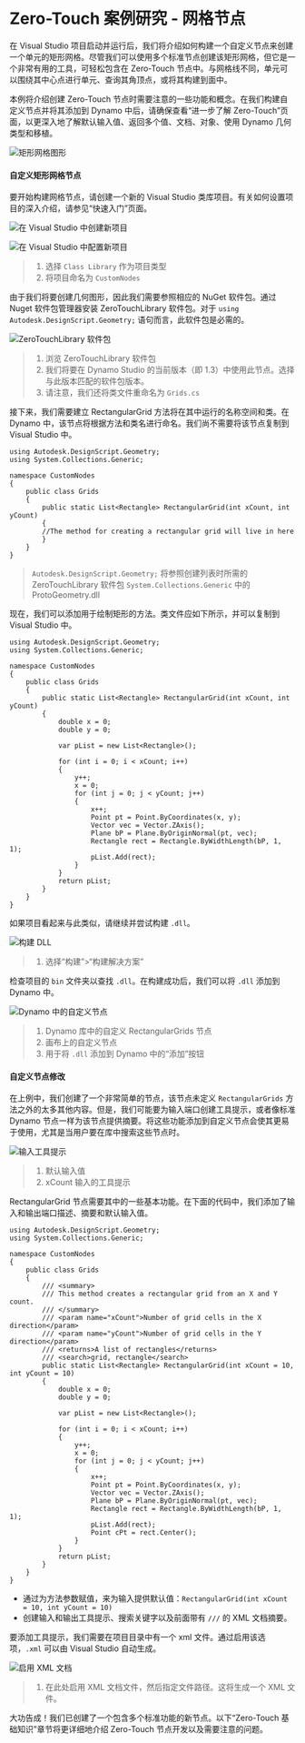 # Zero-Touch 案例研究 - 网格节点

在 Visual Studio 项目启动并运行后，我们将介绍如何构建一个自定义节点来创建一个单元的矩形网格。尽管我们可以使用多个标准节点创建该矩形网格，但它是一个非常有用的工具，可轻松包含在 Zero-Touch 节点中。与网格线不同，单元可以围绕其中心点进行单元、查询其角顶点，或将其构建到面中。

本例将介绍创建 Zero-Touch 节点时需要注意的一些功能和概念。在我们构建自定义节点并将其添加到 Dynamo 中后，请确保查看“进一步了解 Zero-Touch”页面，以更深入地了解默认输入值、返回多个值、文档、对象、使用 Dynamo 几何类型和移植。

![矩形网格图形](images/cover-image.jpg)

#### 自定义矩形网格节点 <a href="#custom-rectangular-grid-node" id="custom-rectangular-grid-node"></a>

要开始构建网格节点，请创建一个新的 Visual Studio 类库项目。有关如何设置项目的深入介绍，请参见“快速入门”页面。

![在 Visual Studio 中创建新项目](images/vs-new-project-1.jpg)

![在 Visual Studio 中配置新项目](images/vs-new-project-2.jpg)

> 1. 选择 `Class Library` 作为项目类型
> 2. 将项目命名为 `CustomNodes`

由于我们将要创建几何图形，因此我们需要参照相应的 NuGet 软件包。通过 Nuget 软件包管理器安装 ZeroTouchLibrary 软件包。对于 `using Autodesk.DesignScript.Geometry;` 语句而言，此软件包是必需的。

![ZeroTouchLibrary 软件包](images/vs-nugetpackage.jpg)

> 1. 浏览 ZeroTouchLibrary 软件包
> 2. 我们将要在 Dynamo Studio 的当前版本（即 1.3）中使用此节点。选择与此版本匹配的软件包版本。
> 3. 请注意，我们还将类文件重命名为 `Grids.cs`

接下来，我们需要建立 RectangularGrid 方法将在其中运行的名称空间和类。在 Dynamo 中，该节点将根据方法和类名进行命名。我们尚不需要将该节点复制到 Visual Studio 中。

```
using Autodesk.DesignScript.Geometry;
using System.Collections.Generic;

namespace CustomNodes
{
    public class Grids
    {
        public static List<Rectangle> RectangularGrid(int xCount, int yCount)
        {
        //The method for creating a rectangular grid will live in here
        }
    }
}
```

> `Autodesk.DesignScript.Geometry;` 将参照创建列表时所需的 ZeroTouchLibrary 软件包 `System.Collections.Generic` 中的 ProtoGeometry.dll

现在，我们可以添加用于绘制矩形的方法。类文件应如下所示，并可以复制到 Visual Studio 中。

```
using Autodesk.DesignScript.Geometry;
using System.Collections.Generic;

namespace CustomNodes
{
    public class Grids
    {
        public static List<Rectangle> RectangularGrid(int xCount, int yCount)
        {
            double x = 0;
            double y = 0;

            var pList = new List<Rectangle>();

            for (int i = 0; i < xCount; i++)
            {
                y++;
                x = 0;
                for (int j = 0; j < yCount; j++)
                {
                    x++;
                    Point pt = Point.ByCoordinates(x, y);
                    Vector vec = Vector.ZAxis();
                    Plane bP = Plane.ByOriginNormal(pt, vec);
                    Rectangle rect = Rectangle.ByWidthLength(bP, 1, 1);
                    pList.Add(rect);
                }
            }
            return pList;
        }
    }
}
```

如果项目看起来与此类似，请继续并尝试构建 `.dll`。

![构建 DLL](images/vs-grids.jpg)

> 1. 选择“构建”>“构建解决方案”

检查项目的 `bin` 文件夹以查找 `.dll`。在构建成功后，我们可以将 `.dll` 添加到 Dynamo 中。

![Dynamo 中的自定义节点](images/RectangularGrid-Dynamo.jpg)

> 1. Dynamo 库中的自定义 RectangularGrids 节点
> 2. 画布上的自定义节点
> 3. 用于将 `.dll` 添加到 Dynamo 中的“添加”按钮

#### 自定义节点修改 <a href="#custom-node-modifications" id="custom-node-modifications"></a>

在上例中，我们创建了一个非常简单的节点，该节点未定义 `RectangularGrids` 方法之外的太多其他内容。但是，我们可能要为输入端口创建工具提示，或者像标准 Dynamo 节点一样为该节点提供摘要。将这些功能添加到自定义节点会使其更易于使用，尤其是当用户要在库中搜索这些节点时。

![输入工具提示](images/nodemodification.png)

> 1. 默认输入值
> 2. xCount 输入的工具提示

RectangularGrid 节点需要其中的一些基本功能。在下面的代码中，我们添加了输入和输出端口描述、摘要和默认输入值。

```
using Autodesk.DesignScript.Geometry;
using System.Collections.Generic;

namespace CustomNodes
{
    public class Grids
    {
        /// <summary>
        /// This method creates a rectangular grid from an X and Y count.
        /// </summary>
        /// <param name="xCount">Number of grid cells in the X direction</param>
        /// <param name="yCount">Number of grid cells in the Y direction</param>
        /// <returns>A list of rectangles</returns>
        /// <search>grid, rectangle</search>
        public static List<Rectangle> RectangularGrid(int xCount = 10, int yCount = 10)
        {
            double x = 0;
            double y = 0;

            var pList = new List<Rectangle>();

            for (int i = 0; i < xCount; i++)
            {
                y++;
                x = 0;
                for (int j = 0; j < yCount; j++)
                {
                    x++;
                    Point pt = Point.ByCoordinates(x, y);
                    Vector vec = Vector.ZAxis();
                    Plane bP = Plane.ByOriginNormal(pt, vec);
                    Rectangle rect = Rectangle.ByWidthLength(bP, 1, 1);
                    pList.Add(rect);
                    Point cPt = rect.Center();
                }
            }
            return pList;
        }
    }
}
```

* 通过为方法参数赋值，来为输入提供默认值：`RectangularGrid(int xCount = 10, int yCount = 10)`
* 创建输入和输出工具提示、搜索关键字以及前面带有 `///` 的 XML 文档摘要。

要添加工具提示，我们需要在项目目录中有一个 xml 文件。通过启用该选项，`.xml` 可以由 Visual Studio 自动生成。

![启用 XML 文档](images/vs-xml.jpg)

> 1. 在此处启用 XML 文档文件，然后指定文件路径。这将生成一个 XML 文件。

大功告成！我们已创建了一个包含多个标准功能的新节点。以下“Zero-Touch 基础知识”章节将更详细地介绍 Zero-Touch 节点开发以及需要注意的问题。
